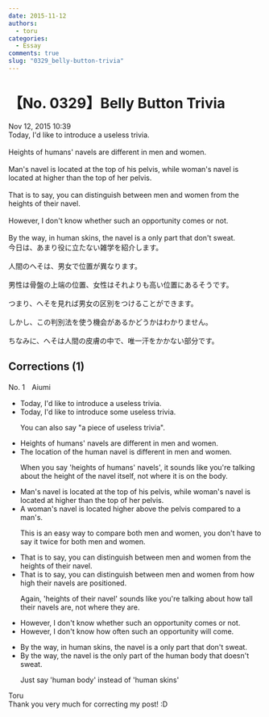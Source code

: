 ```yaml
---
date: 2015-11-12
authors:
  - toru
categories:
  - Essay
comments: true
slug: "0329_belly-button-trivia"
---
```


# 【No. 0329】Belly Button Trivia
<div class="date">Nov 12, 2015 10:39</div>
<div id="post"><div id="body_show_ori">
Today, I'd like to introduce a useless trivia.<br/><br/>Heights of humans' navels are different in men and women. <br/><br/>Man's navel is located at the top of his pelvis, while woman's navel is located at  higher than the top of her pelvis.<br/><br/>That is to say, you can distinguish between men and women from the heights of their navel.<br/><br/>However, I don't know whether such an opportunity comes or not.<br/><br/>By the way, in human skins, the navel is a only part that don't sweat.
</div></div>

<!-- more -->

<div id="post_ja"><div id="body_show_mo">
今日は、あまり役に立たない雑学を紹介します。<br/><br/>人間のへそは、男女で位置が異なります。<br/><br/>男性は骨盤の上端の位置、女性はそれよりも高い位置にあるそうです。<br/><br/>つまり、へそを見れば男女の区別をつけることができます。<br/><br/>しかし、この判別法を使う機会があるかどうかはわかりません。<br/><br/>ちなみに、へそは人間の皮膚の中で、唯一汗をかかない部分です。<br/>
</div></div>

## Corrections (1)
<div id="block"><div class="first_name"> No. 1　<span class="just_name">Aiumi</span></div><div id="block2">
<ul class="correction_field">
<li class="incorrect">Today, I'd like to introduce a useless trivia.</li>
<li class="corrected correct">
Today, I'd like to introduce some useless trivia.
<p class="correction_comment">You can also say "a piece of useless trivia".</p>
</li>
</ul>
<ul class="correction_field">
<li class="incorrect">Heights of humans' navels are different in men and women.</li>
<li class="corrected correct">
The location of the human navel is different in men and women. 
<p class="correction_comment">When you say 'heights of humans' navels', it sounds like you're talking about the height of the navel itself, not where it is on the body.</p>
</li>
</ul>
<ul class="correction_field">
<li class="incorrect">Man's navel is located at the top of his pelvis, while woman's navel is located at  higher than the top of her pelvis.</li>
<li class="corrected correct">
A woman's navel is located higher above the pelvis compared to a man's. 
<p class="correction_comment">This is an easy way to compare both men and women, you don't have to say it twice for both men and women.</p>
</li>
</ul>
<ul class="correction_field">
<li class="incorrect">That is to say, you can distinguish between men and women from the heights of their navel.</li>
<li class="corrected correct">
That is to say, you can distinguish between men and women from how high their navels are positioned. 
<p class="correction_comment">Again, 'heights of their navel' sounds like you're talking about how tall their navels are, not where they are.</p>
</li>
</ul>
<ul class="correction_field">
<li class="incorrect">However, I don't know whether such an opportunity comes or not.</li>
<li class="corrected correct">
However, I don't know how often such an opportunity will come.
</li>
</ul>
<ul class="correction_field">
<li class="incorrect">By the way, in human skins, the navel is a only part that don't sweat.</li>
<li class="corrected correct">
By the way, the navel is the only part of the human body that doesn't sweat. 
<p class="correction_comment">Just say 'human body' instead of 'human skins'</p>
</li>
</ul>
</div><div class="name"><span class="just_name">Toru</span><br>
Thank you very much for correcting my post! :D
</div>
</div>
